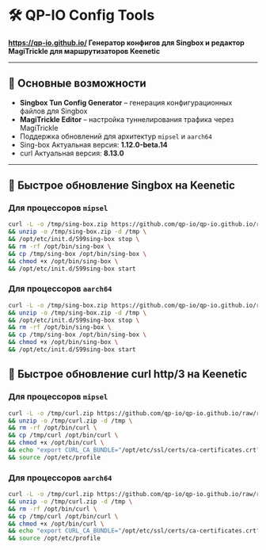 # 🛠️ QP-IO Config Tools  
**https://qp-io.github.io/
Генератор конфигов для Singbox и редактор MagiTrickle для маршрутизаторов Keenetic**

---

## 🌟 Основные возможности
- **Singbox Tun Config Generator** – генерация конфигурационных файлов для Singbox
- **MagiTrickle Editor** – настройка туннелирования трафика через MagiTrickle
- Поддержка обновлений для архитектур `mipsel` и `aarch64`
- Sing-box Актуальная версия: **1.12.0-beta.14**
- curl Актуальная версия: **8.13.0**

---

## 🚀 Быстрое обновление Singbox на Keenetic

### Для процессоров `mipsel`
```bash
curl -L -o /tmp/sing-box.zip https://github.com/qp-io/qp-io.github.io/raw/refs/heads/main/sing-box_mipsel.zip  \
&& unzip -o /tmp/sing-box.zip -d /tmp \
&& /opt/etc/init.d/S99sing-box stop \
&& rm -rf /opt/bin/sing-box \
&& cp /tmp/sing-box /opt/bin/sing-box \
&& chmod +x /opt/bin/sing-box \
&& /opt/etc/init.d/S99sing-box start
```
### Для процессоров `aarch64`
```bash
curl -L -o /tmp/sing-box.zip https://github.com/qp-io/qp-io.github.io/raw/refs/heads/main/sing-box_aarch64.zip  \
&& unzip -o /tmp/sing-box.zip -d /tmp \
&& /opt/etc/init.d/S99sing-box stop \
&& rm -rf /opt/bin/sing-box \
&& cp /tmp/sing-box /opt/bin/sing-box \
&& chmod +x /opt/bin/sing-box \
&& /opt/etc/init.d/S99sing-box start
```
## 🚀 Быстрое обновление curl http/3 на Keenetic

### Для процессоров `mipsel`
```bash
curl -L -o /tmp/curl.zip https://github.com/qp-io/qp-io.github.io/raw/refs/heads/main/curl_mipsel.zip  \
&& unzip -o /tmp/curl.zip -d /tmp \
&& rm -rf /opt/bin/curl \
&& cp /tmp/curl /opt/bin/curl \
&& chmod +x /opt/bin/curl \
&& echo "export CURL_CA_BUNDLE="/opt/etc/ssl/certs/ca-certificates.crt"" >> /opt/etc/profile \
&& source /opt/etc/profile
```
### Для процессоров `aarch64`
```bash
curl -L -o /tmp/curl.zip https://github.com/qp-io/qp-io.github.io/raw/refs/heads/main/curl_aarch64.zip  \
&& unzip -o /tmp/curl.zip -d /tmp \
&& rm -rf /opt/bin/curl \
&& cp /tmp/curl /opt/bin/curl \
&& chmod +x /opt/bin/curl \
&& echo "export CURL_CA_BUNDLE="/opt/etc/ssl/certs/ca-certificates.crt"" >> /opt/etc/profile \
&& source /opt/etc/profile
```
